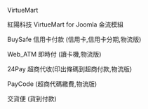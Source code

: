 VirtueMart

紅陽科技 VirtueMart for Joomla 金流模組

BuySafe 信用卡付款 (信用卡,信用卡分期,物流版)

Web_ATM 即時付 (讀卡機,物流版)

24Pay 超商代收(印出條碼到超商付款,物流版)

PayCode (超商代碼繳費,物流版)

交貨便 (貨到付款)
